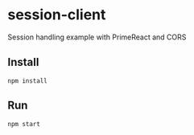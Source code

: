 # session-client

Session handling example with PrimeReact and CORS

## Install

```
npm install
```

## Run

```
npm start
```
